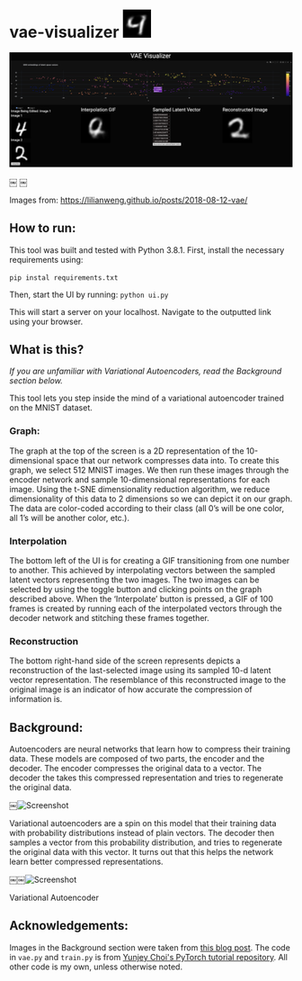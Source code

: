 # vae-visualizer   <img src="https://github.com/saahithjanapati/vae-visualizer/blob/main/images/42.gif" width="50" height="50"/>


![Screenshot](https://github.com/saahithjanapati/vae-visualizer/blob/main/images/screenshot.png)


￼
￼



Images from: https://lilianweng.github.io/posts/2018-08-12-vae/


## How to run:
This tool was built and tested with Python 3.8.1. First, install the necessary requirements using:

```pip instal requirements.txt```


Then, start the UI by running:
```python ui.py```

This will start a server on your localhost. Navigate to the outputted link using your browser. 



## What is this?

*If you are unfamiliar with Variational Autoencoders, read the Background section below.*

This tool lets you step inside the mind of a variational autoencoder trained on the MNIST dataset. 


### Graph:
The graph at the top of the screen is a 2D representation of the 10-dimensional space that our network compresses data into. To create this graph, we select 512 MNIST images. We then run these images through the encoder network and sample 10-dimensional representations for each image. Using the t-SNE dimensionality reduction algorithm, we reduce dimensionality of this data to 2 dimensions so we can depict it on our graph. The data are color-coded according to their class (all 0’s will be one color, all 1’s will be another color, etc.).


### Interpolation

The bottom left of the UI is for creating a GIF transitioning from one number to another. This achieved by interpolating vectors between the sampled latent vectors representing the two images. The two images can be selected by using the toggle button and clicking points on the graph described above. When the ‘Interpolate’ button is pressed, a GIF of 100 frames is created by running each of the interpolated vectors through the decoder network and stitching these frames together.


### Reconstruction
The bottom right-hand side of the screen represents depicts a reconstruction of the last-selected image using its sampled 10-d latent vector representation. The resemblance of this reconstructed image to the original image is an indicator of how accurate the compression of information is.









## Background:
Autoencoders are neural networks that learn how to compress their training data.  These models are composed of two parts, the encoder and the decoder. The encoder compresses the original data to a vector. The decoder the takes this compressed representation and tries to regenerate the original data. 

￼![Screenshot](https://github.com/saahithjanapati/vae-visualizer/blob/main/images/autoencoder.png)


Variational autoencoders are a spin on this model that their training data with probability distributions instead of plain vectors. The decoder then samples a vector from this probability distribution, and tries to regenerate the original data with this vector. It turns out that this helps the network learn better compressed representations.

￼￼![Screenshot](https://github.com/saahithjanapati/vae-visualizer/blob/main/images/variationalautoencoder.png)

Variational Autoencoder




## Acknowledgements:
Images in the Background section were taken from [this blog post](https://lilianweng.github.io/posts/2018-08-12-vae/).
The code in `vae.py` and `train.py` is from [Yunjey Choi's PyTorch tutorial repository](https://github.com/yunjey/pytorch-tutorial/blob/master/tutorials/03-advanced/variational_autoencoder/main.py). All other code is my own, unless otherwise noted.

